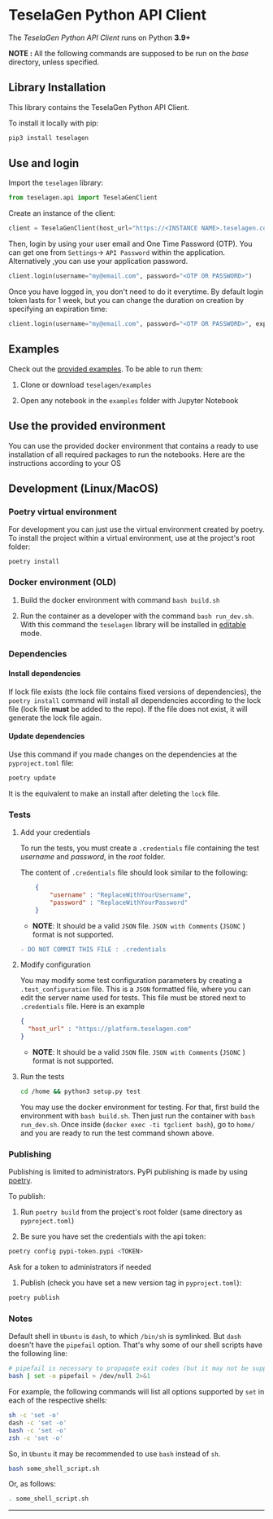 # TeselaGen Python API Client

The _TeselaGen Python API Client_ runs on Python **3.9+**

**NOTE :** All the following commands are supposed to be run on the _base_ directory, unless specified.

## Library Installation

This library contains the TeselaGen Python API Client.

To install it locally with pip:

```bash
pip3 install teselagen
```

## Use and login

Import the `teselagen` library:

```python
from teselagen.api import TeselaGenClient
```

Create an instance of the client:

```python
client = TeselaGenClient(host_url="https://<INSTANCE NAME>.teselagen.com/")
```

Then, login by using your user email and One Time Password (OTP). You can get one from `Settings`-> `API Password`
within the application. Alternatively ,you can use your application password.

```python
client.login(username="my@email.com", password="<OTP OR PASSWORD>")
```

Once you have logged in, you don't need to do it everytime. By default login token lasts for 1 week, but you can
change the duration on creation by specifying an expiration time:

```python
client.login(username="my@email.com", password="<OTP OR PASSWORD>", expiration_time="1d")
```

## Examples

Check out the [provided examples](https://github.com/TeselaGen/api-client/tree/master/teselagen/examples). To be able
to run them:

1. Clone or download `teselagen/examples`

1. Open any notebook in the `examples` folder with Jupyter Notebook

## Use the provided environment

You can use the provided docker environment that contains a ready to use installation of all required packages to run
the notebooks. Here are the instructions according to your OS

## Development (Linux/MacOS)

### Poetry virtual environment

For development you can just use the virtual environment created by poetry. To install the project within a virtual
environment, use at the project's root folder:

`poetry install`

### Docker environment (OLD)

1. Build the docker environment with command `bash build.sh`

1. Run the container as a developer with the command `bash run_dev.sh`.
   With this command the `teselagen` library will be installed in
   [editable](https://pip.pypa.io/en/stable/reference/pip_install/#editable-installs) mode.

### Dependencies

#### Install dependencies

If lock file exists (the lock file contains fixed versions of dependencies), the `poetry install` command will install
all dependencies according to the lock file (lock file **must** be added to the repo). If the file does not exist, it
will generate the lock file again.

#### Update dependencies

Use this command if you made changes on the dependencies at the `pyproject.toml` file:

```bash
poetry update
```

It is the equivalent to make an install after deleting the `lock` file.

### Tests

1. Add your credentials

   To run the tests, you must create a `.credentials` file containing the test _username_ and _password_, in the
   _root_ folder.

   The content of `.credentials` file should look similar to the following:

   ```JSON
       {
           "username" : "ReplaceWithYourUsername",
           "password" : "ReplaceWithYourPassword"
       }
   ```

   - **NOTE**: It should be a valid `JSON` file. `JSON with Comments` (`JSONC` ) format is not supported.

   ```diff
   - DO NOT COMMIT THIS FILE : .credentials
   ```

1. Modify configuration

   You may modify some test configuration parameters by creating a `.test_configuration` file.
   This is a `JSON` formatted file, where you can edit the server name used for tests.
   This file must be stored next to `.credentials` file. Here is an example

   ```JSON
   {
     "host_url" : "https://platform.teselagen.com"
   }
   ```

   - **NOTE**: It should be a valid `JSON` file. `JSON with Comments` (`JSONC` ) format is not supported.

1. Run the tests

   ```bash
   cd /home && python3 setup.py test
   ```

   You may use the docker environment for testing. For that, first build the environment with `bash build.sh`.
   Then just run the container with `bash run_dev.sh`.
   Once inside (`docker exec -ti tgclient bash`), go to `home/` and you are ready to run the test command shown above.

### Publishing

Publishing is limited to administrators. PyPi publishing is made by using [poetry](https://python-poetry.org/docs/).

To publish:

1. Run `poetry build` from the project's root folder (same directory as `pyproject.toml`)

1. Be sure you have set the credentials with the api token:

```bash
poetry config pypi-token.pypi <TOKEN>
```

Ask for a token to administrators if needed

1. Publish (check you have set a new version tag in `pyproject.toml`):

```bash
poetry publish
```

### Notes

Default shell in `Ubuntu` is `dash`, to which `/bin/sh` is symlinked. But `dash` doesn't have the `pipefail` option.
That's why some of our shell scripts have the following line:

```bash
# pipefail is necessary to propagate exit codes (but it may not be supported by your shell)
bash | set -o pipefail > /dev/null 2>&1
```

For example, the following commands will list all options supported by `set` in each of the respective shells:

```bash
sh -c 'set -o'
dash -c 'set -o'
bash -c 'set -o'
zsh -c 'set -o'
```

So, in `Ubuntu` it may be recommended to use `bash` instead of `sh`.

```bash
bash some_shell_script.sh
```

Or, as follows:

```bash
. some_shell_script.sh
```

---

<!--

# apply end-of-line normalization
git add --renormalize .

# attach to the container
docker exec --tty --interactive tgclient bash

# go to the lib folder
cd /home

# validates the structure of the pyproject.toml file
poetry check

# list all available packages in the container
poetry show
# poetry show --tree
# poetry show --outdated
# poetry show --latest

# run docstrings formatter
python3 -m docformatter --recursive --wrap-summaries 119 --wrap-descriptions 119 --in-place .

# remove unused imports
python3 -m autoflake --verbose --remove-all-unused-imports --ignore-init-module-imports --recursive --in-place .

# fix exceptions
# python3 -m tryceratops --experimental --autofix .

# autopep8
python3 -m autopep8 \
         --jobs=$(nproc) \
         --diff \
         --aggressive \
         --aggressive \
         --aggressive \
         --aggressive \
         --aggressive \
         --experimental \
         --max-line-length=119 \
         --select=E26,E265,E266,E731,E711 \
         --recursive \
         .

python3 -m autopep8 \
         --jobs=$(nproc) \
         --in-place \
         --aggressive \
         --aggressive \
         --aggressive \
         --aggressive \
         --aggressive \
         --experimental \
         --max-line-length=119 \
         --select=E26,E265,E266,E731,E711 \
         --recursive \
         .

# fixit
python3 -m fixit.cli.run_rules \
       --rules CollapseIsinstanceChecksRule \
               NoInheritFromObjectRule \
               NoRedundantLambdaRule \
               NoRedundantListComprehensionRule \
               ReplaceUnionWithOptionalRule \
               RewriteToComprehensionRule \
               UseIsNoneOnOptionalRule \
               RewriteToLiteralRule \
               NoRedundantArgumentsSuperRule \
               NoRedundantFStringRule \
               UseClsInClassmethodRule \
               UseFstringRule

python3 -m fixit.cli.apply_fix \
       --skip-autoformatter \
       --rules CollapseIsinstanceChecksRule \
               NoInheritFromObjectRule \
               NoRedundantLambdaRule \
               NoRedundantListComprehensionRule \
               ReplaceUnionWithOptionalRule \
               RewriteToComprehensionRule \
               UseIsNoneOnOptionalRule \
               RewriteToLiteralRule \
               NoRedundantArgumentsSuperRule \
               NoRedundantFStringRule \
               UseClsInClassmethodRule \
               UseFstringRule

# sort imports
python3 -m isort --jobs=8 --color .

# run code formatter
python3 -m yapf --in-place --recursive --parallel .

# run flake8
flake8

# run mypy
mypy -p teselagen

# run radon
radon cc teselagen

# run tests
python3 setup.py test

# run coverage
pytest --cov="teselagen" --cov-report term:skip-covered

# run pyclean
cd /home
python3 -m pyclean --verbose --dry-run .
cd /home

cd /home
python3 -m pyclean --verbose .
cd /home

# run cleanpy
cd /home
python3 -m cleanpy --include-builds --include-envs --include-testing --include-metadata --verbose --dry-run .
cd /home

cd /home
python3 -m cleanpy --include-builds --include-envs --include-testing --include-metadata --verbose .
cd /home

-->
